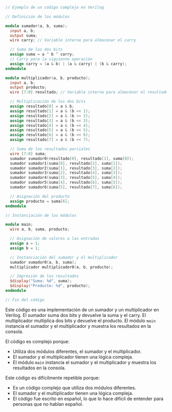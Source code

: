 ```verilog
// Ejemplo de un código complejo en Verilog

// Definición de los módulos

module sumador(a, b, suma);
  input a, b;
  output suma;
  wire carry; // Variable interna para almacenar el carry

  // Suma de los dos bits
  assign suma = a ^ b ^ carry;
  // Carry para la siguiente operación
  assign carry = (a & b) | (a & carry) | (b & carry);
endmodule

module multiplicador(a, b, producto);
  input a, b;
  output producto;
  wire [7:0] resultado; // Variable interna para almacenar el resultado

  // Multiplicación de los dos bits
  assign resultado[0] = a & b;
  assign resultado[1] = a & (b << 1);
  assign resultado[2] = a & (b << 2);
  assign resultado[3] = a & (b << 3);
  assign resultado[4] = a & (b << 4);
  assign resultado[5] = a & (b << 5);
  assign resultado[6] = a & (b << 6);
  assign resultado[7] = a & (b << 7);

  // Suma de los resultados parciales
  wire [7:0] suma;
  sumador sumador0(resultado[0], resultado[1], suma[0]);
  sumador sumador1(suma[0], resultado[2], suma[1]);
  sumador sumador2(suma[1], resultado[3], suma[2]);
  sumador sumador3(suma[2], resultado[4], suma[3]);
  sumador sumador4(suma[3], resultado[5], suma[4]);
  sumador sumador5(suma[4], resultado[6], suma[5]);
  sumador sumador6(suma[5], resultado[7], suma[6]);

  // Asignación del producto
  assign producto = suma[6];
endmodule

// Instanciación de los módulos

module main;
  wire a, b, suma, producto;

  // Asignación de valores a las entradas
  assign a = 1;
  assign b = 1;

  // Instanciación del sumador y el multiplicador
  sumador sumador0(a, b, suma);
  multiplicador multiplicador0(a, b, producto);

  // Impresión de los resultados
  $display("Suma: %d", suma);
  $display("Producto: %d", producto);
endmodule

// Fin del código
```

Este código es una implementación de un sumador y un multiplicador en Verilog. El sumador suma dos bits y devuelve la suma y el carry. El multiplicador multiplica dos bits y devuelve el producto. El módulo `main` instancia el sumador y el multiplicador y muestra los resultados en la consola.

El código es complejo porque:

* Utiliza dos módulos diferentes, el sumador y el multiplicador.
* El sumador y el multiplicador tienen una lógica compleja.
* El módulo `main` instancia el sumador y el multiplicador y muestra los resultados en la consola.

Este código es difícilmente repetible porque:

* Es un código complejo que utiliza dos módulos diferentes.
* El sumador y el multiplicador tienen una lógica compleja.
* El código fue escrito en español, lo que lo hace difícil de entender para personas que no hablan español.